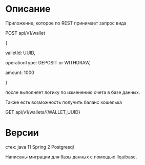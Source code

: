 # Описание
Приложение, которое по REST принимает запрос вида

 POST api/v1/wallet
 
 {
 
 valletId: UUID,
 
 operationType: DEPOSIT or WITHDRAW,
 
 amount: 1000
 
 }
 
 после выполняет логику по изменению счета в базе данных.
 
 Также есть возможность получить баланс кошелька
 
 GET api/v1/wallets/{WALLET_UUID}

 # Версии
 стек:
 java 11
 Spring 2
 Postgresql
 
 Написаны миграции для базы данных с помощью liquibase.
